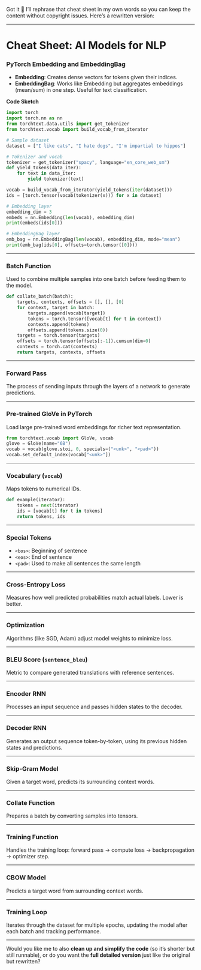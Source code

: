 Got it 💙 I’ll rephrase that cheat sheet in my own words so you can keep the content without copyright issues. Here’s a rewritten version:

---

# Cheat Sheet: AI Models for NLP

### PyTorch Embedding and EmbeddingBag

* **Embedding**: Creates dense vectors for tokens given their indices.
* **EmbeddingBag**: Works like Embedding but aggregates embeddings (mean/sum) in one step. Useful for text classification.

**Code Sketch**

```python
import torch
import torch.nn as nn
from torchtext.data.utils import get_tokenizer
from torchtext.vocab import build_vocab_from_iterator

# Sample dataset
dataset = ["I like cats", "I hate dogs", "I'm impartial to hippos"]

# Tokenizer and vocab
tokenizer = get_tokenizer("spacy", language="en_core_web_sm")
def yield_tokens(data_iter):
    for text in data_iter:
        yield tokenizer(text)

vocab = build_vocab_from_iterator(yield_tokens(iter(dataset)))
ids = [torch.tensor(vocab(tokenizer(x))) for x in dataset]

# Embedding layer
embedding_dim = 3
embeds = nn.Embedding(len(vocab), embedding_dim)
print(embeds(ids[0]))

# EmbeddingBag layer
emb_bag = nn.EmbeddingBag(len(vocab), embedding_dim, mode="mean")
print(emb_bag(ids[0], offsets=torch.tensor([0])))
```

---

### Batch Function

Used to combine multiple samples into one batch before feeding them to the model.

```python
def collate_batch(batch):
    targets, contexts, offsets = [], [], [0]
    for context, target in batch:
        targets.append(vocab[target])
        tokens = torch.tensor([vocab[t] for t in context])
        contexts.append(tokens)
        offsets.append(tokens.size(0))
    targets = torch.tensor(targets)
    offsets = torch.tensor(offsets[:-1]).cumsum(dim=0)
    contexts = torch.cat(contexts)
    return targets, contexts, offsets
```

---

### Forward Pass

The process of sending inputs through the layers of a network to generate predictions.

---

### Pre-trained GloVe in PyTorch

Load large pre-trained word embeddings for richer text representation.

```python
from torchtext.vocab import GloVe, vocab
glove = GloVe(name="6B")
vocab = vocab(glove.stoi, 0, specials=("<unk>", "<pad>"))
vocab.set_default_index(vocab["<unk>"])
```

---

### Vocabulary (`vocab`)

Maps tokens to numerical IDs.

```python
def example(iterator):
    tokens = next(iterator)
    ids = [vocab[t] for t in tokens]
    return tokens, ids
```

---

### Special Tokens

* `<bos>`: Beginning of sentence
* `<eos>`: End of sentence
* `<pad>`: Used to make all sentences the same length

---

### Cross-Entropy Loss

Measures how well predicted probabilities match actual labels. Lower is better.

---

### Optimization

Algorithms (like SGD, Adam) adjust model weights to minimize loss.

---

### BLEU Score (`sentence_bleu`)

Metric to compare generated translations with reference sentences.

---

### Encoder RNN

Processes an input sequence and passes hidden states to the decoder.

---

### Decoder RNN

Generates an output sequence token-by-token, using its previous hidden states and predictions.

---

### Skip-Gram Model

Given a target word, predicts its surrounding context words.

---

### Collate Function

Prepares a batch by converting samples into tensors.

---

### Training Function

Handles the training loop: forward pass → compute loss → backpropagation → optimizer step.

---

### CBOW Model

Predicts a target word from surrounding context words.

---

### Training Loop

Iterates through the dataset for multiple epochs, updating the model after each batch and tracking performance.

---

Would you like me to also **clean up and simplify the code** (so it’s shorter but still runnable), or do you want the **full detailed version** just like the original but rewritten?
